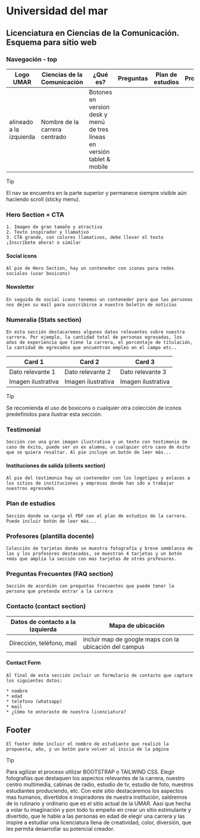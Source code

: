 # Universidad del mar
## Licenciatura en Ciencias de la Comunicación. Esquema para sitio web

### Navegación - top

| Logo UMAR|Ciencias de la Comunicación | ¿Qué es?| Preguntas| Plan de estudios|Profesores|Contacto|
   |---|---|---|---|---|---|---|
   | alineado a la izquierda | Nombre de la carrera centrado | Botones en version desk y menú de tres líneas en versión tablet & mobile

   >[!TIP]
>
>El nav se encuentra en la parte superior y permanece siempre visible aún haciendo scroll (sticky menu).

### Hero Section + CTA
    1. Imagen de gran tamaño y atractiva
    2. Texto inspirador y llamativo
    3. CTA grande, con colores llamativos, debe llevar el texto ¡Inscríbete ahora! o similar

#### Social icons
    Al pie de Hero Section, hay un contenedor con iconos para redes sociales (usar boxicons)

#### Newsletter
    En seguida de social icons tenemos un contenedor para que las personas nos dejen su mail para suscribirse a nuestro boletín de noticias

### Numeralia (Stats section)
    En esta sección destacaremos algunos datos relevantes sobre nuestra carrera. Por ejemplo, la cantidad total de personas egresadas, los años de experiencia que tiene la carrera, el porcentaje de titulación, la cantidad de egresados que encuentran empleo en el campo etc.. 

| Card 1|Card 2 | Card 3| 
   |---|---|---|
   | Dato relevante 1 | Dato relevante 2  | Dato relevante 3 |
   |Imagen ilustrativa|Imagen ilustrativa| Imagen ilustrativa|
    
   >[!TIP]
>
>Se recomienda el uso de boxicons o cualquier otra colección de iconos predefinidos para ilustrar esta sección.

### Testimonial 
    Sección con una gran imagen ilustrativa y un texto con testimonio de caso de éxito, puede ser un ex alumne, o cualquier otro caso de éxito que se quiera resaltar. Al pie incluye un botón de leer más...

#### Instituciones de salida (clients section)
    Al pie del testimonio hay un contenedor con los logotipos y enlaces a los sitios de instituciones y empresas donde han ido a trabajar nuestros egresades

### Plan de estudios
    Sección donde se carga el PDF con el plan de estudios de la carrera. Puede incluir botón de leer más...

### Profesores (plantilla docente)
    Colección de tarjetas donde se muestra fotografía y breve semblanza de las y los profesores destacados, se muestran 4 tarjetas y un botón +más que amplía la sección con mas tarjetas de otres profesores. 

### Preguntas Frecuentes (FAQ section)
    Sección de acordión con preguntas frecuentes que puede tener la persona que pretenda entrar a la carrera

### Contacto (contact section)
|Datos de contacto a la izquierda| Mapa de ubicación|
|---|---|
|Dirección, teléfono, mail | incluir map de google maps con la ubicación del campus |
#### Contact Form
    Al final de esta sección incluir un formulario de contacto que capture los siguientes datos:

    * nombre 
    * edad
    * teléfono (whatsapp)
    * mail
    * ¿Cómo te enteraste de nuestra licenciatura?
     
## Footer 
    El footer debe incluir el nombre de estudiante que realizó la propuesta, año, y un botón para volver al inicio de la página


   >[!TIP]
>
>Para agilizar el proceso utilizar BOOTSTRAP o  TAILWIND CSS. Elegir fotografías que destaquen los aspectos relevantes de la carrera, nuestro centro multimedia, cabinas de radio, estudio de tv, estudio de foto, nuestros estudiantes produciendo, etc. Con este sitio destacaremos los aspectos mas humanos, divertidos e inspiradores de nuestra institución, saldremos de lo rutinario y ordinario que es el sitio actual de la UMAR. Aasí que hecha a volar tu imaginación y pon todo tu empeño en crear un sitio estimulante y divertido, que le hable a las personas en edad de elegir una carrera y las inspire a estudiar una licenciatura llena de creatividad, color, diversión, que les permita desarrollar su potencial creador. 